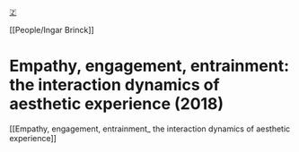 [🇿](zotero://select/library/items/W2WVX9MR)

[[People/Ingar Brinck]] 
# Empathy, engagement, entrainment: the interaction dynamics of aesthetic experience (2018)

[[Empathy, engagement, entrainment_ the interaction dynamics of aesthetic experience]]